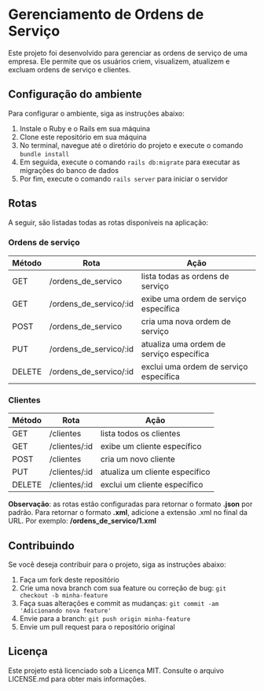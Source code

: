 # Gerenciamento de Ordens de Serviço

Este projeto foi desenvolvido para gerenciar as ordens de serviço de uma empresa. Ele permite que os usuários criem, visualizem, atualizem e excluam ordens de serviço e clientes.

## Configuração do ambiente

Para configurar o ambiente, siga as instruções abaixo:

1. Instale o Ruby e o Rails em sua máquina
2. Clone este repositório em sua máquina
3. No terminal, navegue até o diretório do projeto e execute o comando `bundle install`
4. Em seguida, execute o comando `rails db:migrate` para executar as migrações do banco de dados
5. Por fim, execute o comando `rails server` para iniciar o servidor

## Rotas

A seguir, são listadas todas as rotas disponíveis na aplicação:

### Ordens de serviço

| Método | Rota                              | Ação                                      |
| ------ | ---------------------------------| ------------------------------------------|
| GET    | /ordens_de_servico               | lista todas as ordens de serviço           |
| GET    | /ordens_de_servico/:id           | exibe uma ordem de serviço específica      |
| POST   | /ordens_de_servico               | cria uma nova ordem de serviço             |
| PUT    | /ordens_de_servico/:id           | atualiza uma ordem de serviço específica   |
| DELETE | /ordens_de_servico/:id           | exclui uma ordem de serviço específica     |

### Clientes

| Método | Rota                              | Ação                                      |
| ------ | ---------------------------------| ------------------------------------------|
| GET    | /clientes                        | lista todos os clientes                    |
| GET    | /clientes/:id                    | exibe um cliente específico                |
| POST   | /clientes                        | cria um novo cliente                       |
| PUT    | /clientes/:id                    | atualiza um cliente específico             |
| DELETE | /clientes/:id                    | exclui um cliente específico               |

**Observação**: as rotas estão configuradas para retornar o formato **.json** por padrão. Para retornar o formato **.xml**, adicione a extensão .xml no final da URL. Por exemplo: **/ordens_de_servico/1.xml**

## Contribuindo

Se você deseja contribuir para o projeto, siga as instruções abaixo:

1. Faça um fork deste repositório
2. Crie uma nova branch com sua feature ou correção de bug: `git checkout -b minha-feature`
3. Faça suas alterações e commit as mudanças: `git commit -am 'Adicionando nova feature'`
4. Envie para a branch: `git push origin minha-feature`
5. Envie um pull request para o repositório original

## Licença

Este projeto está licenciado sob a Licença MIT. Consulte o arquivo LICENSE.md para obter mais informações.
